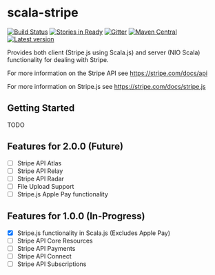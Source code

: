 # scala-stripe

[![Build Status](https://travis-ci.org/outr/scala-stripe.svg?branch=master)](https://travis-ci.org/outr/scala-stripe)
[![Stories in Ready](https://badge.waffle.io/outr/scala-stripe.png?label=ready&title=Ready)](https://waffle.io/outr/scala-stripe)
[![Gitter](https://badges.gitter.im/Join%20Chat.svg)](https://gitter.im/outr/scala-stripe)
[![Maven Central](https://img.shields.io/maven-central/v/com.outr/scala-stripe-server_2.12.svg)](https://maven-badges.herokuapp.com/maven-central/com.outr/scala-stripe-server_2.12)
[![Latest version](https://index.scala-lang.org/com.outr/scala-stripe/scala-stripe-server/latest.svg)](https://index.scala-lang.org/com.outr/scala-stripe/scala-stripe-server)

Provides both client (Stripe.js using Scala.js) and server (NIO Scala) functionality for dealing with Stripe.

For more information on the Stripe API see https://stripe.com/docs/api

For more information on Stripe.js see https://stripe.com/docs/stripe.js

## Getting Started

TODO

## Features for 2.0.0 (Future)

* [ ] Stripe API Atlas
* [ ] Stripe API Relay
* [ ] Stripe API Radar
* [ ] File Upload Support
* [ ] Stripe.js Apple Pay functionality

## Features for 1.0.0 (In-Progress)

* [X] Stripe.js functionality in Scala.js (Excludes Apple Pay)
* [ ] Stripe API Core Resources
* [ ] Stripe API Payments
* [ ] Stripe API Connect
* [ ] Stripe API Subscriptions